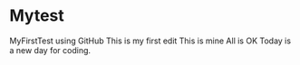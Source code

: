 # Mytest
MyFirstTest
using GitHub
This is my first edit
This is mine
All  is OK
Today is a new day for coding.
